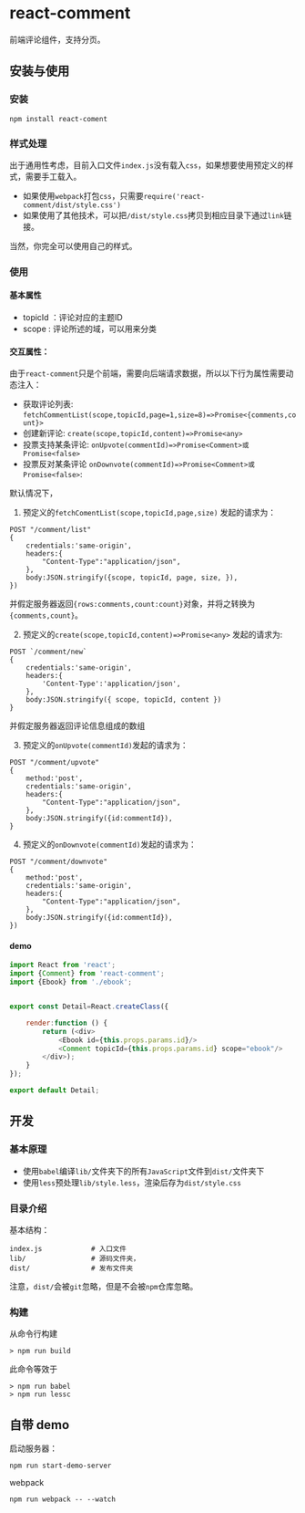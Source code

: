 # react-comment

前端评论组件，支持分页。


## 安装与使用

### 安装

```
npm install react-coment
```

### 样式处理

出于通用性考虑，目前入口文件`index.js`没有载入`css`，如果想要使用预定义的样式，需要手工载入。
* 如果使用`webpack`打包`css`，只需要`require('react-comment/dist/style.css')`
* 如果使用了其他技术，可以把`/dist/style.css`拷贝到相应目录下通过`link`链接。

当然，你完全可以使用自己的样式。

### 使用

#### 基本属性

* topicId ：评论对应的主题ID
* scope : 评论所述的域，可以用来分类

#### 交互属性：

由于`react-comment`只是个前端，需要向后端请求数据，所以以下行为属性需要动态注入：

* 获取评论列表: `fetchCommentList(scope,topicId,page=1,size=8)=>Promise<{comments,count}>`
* 创建新评论: `create(scope,topicId,content)=>Promise<any>`
* 投票支持某条评论: `onUpvote(commentId)=>Promise<Comment>或 Promise<false>`
* 投票反对某条评论 `onDownvote(commentId)=>Promise<Comment>或Promise<false>`:

默认情况下，

1. 预定义的`fetchComentList(scope,topicId,page,size)` 发起的请求为：
```
POST "/comment/list"
{
    credentials:'same-origin',
    headers:{
        "Content-Type":"application/json",
    },
    body:JSON.stringify({scope, topicId, page, size, }),
})
```
并假定服务器返回`{rows:comments,count:count}`对象，并将之转换为`{comments,count}`。

2. 预定义的`create(scope,topicId,content)=>Promise<any>` 发起的请求为:
```
POST `/comment/new`
{
    credentials:'same-origin',
    headers:{
        'Content-Type':'application/json',
    },
    body:JSON.stringify({ scope, topicId, content })
}
```
并假定服务器返回评论信息组成的数组

3. 预定义的`onUpvote(commentId)`发起的请求为：
```
POST "/comment/upvote"
{
    method:'post',
    credentials:'same-origin',
    headers:{
        "Content-Type":"application/json",
    },
    body:JSON.stringify({id:commentId}),
}
```

4. 预定义的`onDownvote(commentId)`发起的请求为：
```
POST "/comment/downvote"
{
    method:'post',
    credentials:'same-origin',
    headers:{
        "Content-Type":"application/json",
    },
    body:JSON.stringify({id:commentId}),
})
```

#### demo
```JavaScript
import React from 'react';
import {Comment} from 'react-comment';
import {Ebook} from './ebook';


export const Detail=React.createClass({

    render:function () {
        return (<div>
            <Ebook id={this.props.params.id}/>
            <Comment topicId={this.props.params.id} scope="ebook"/>
        </div>);
    }
});

export default Detail;
```



## 开发

### 基本原理

* 使用`babel`编译`lib/`文件夹下的所有`JavaScript`文件到`dist/`文件夹下
* 使用`less`预处理`lib/style.less`，渲染后存为`dist/style.css`

### 目录介绍

基本结构：
```
index.js            # 入口文件
lib/                # 源码文件夹，
dist/               # 发布文件夹
```

注意，`dist/`会被`git`忽略，但是不会被`npm`仓库忽略。

### 构建

从命令行构建
```
> npm run build
```

此命令等效于
```
> npm run babel
> npm run lessc
```

## 自带 demo

启动服务器：
```
npm run start-demo-server
```

webpack
```
npm run webpack -- --watch
```